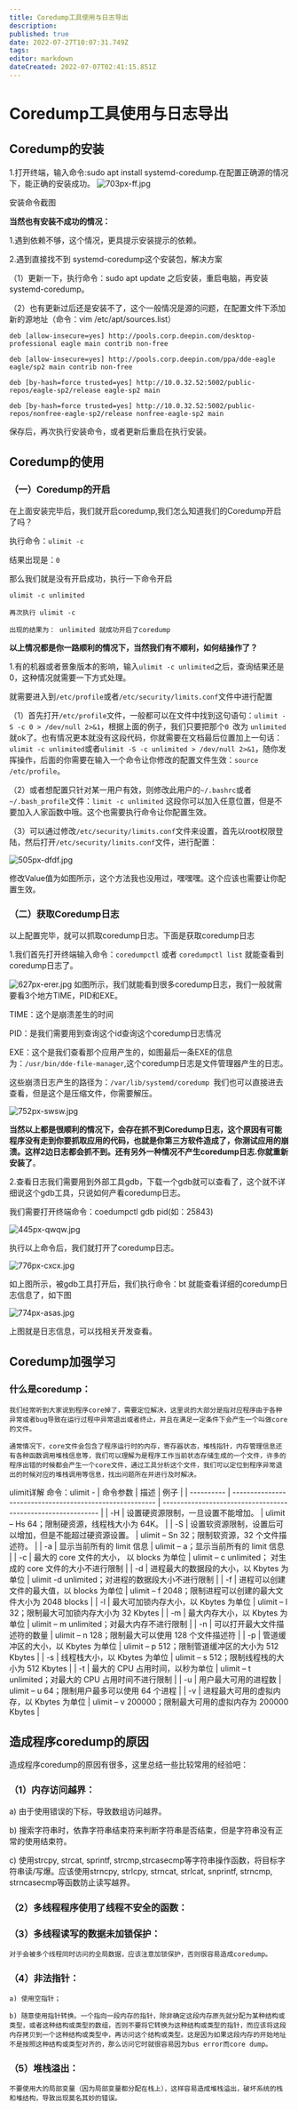 ```yaml
---
title: Coredump工具使用与日志导出
description: 
published: true
date: 2022-07-27T10:07:31.749Z
tags: 
editor: markdown
dateCreated: 2022-07-07T02:41:15.851Z
---
```


# Coredump工具使用与日志导出
## Coredump的安装
1.打开终端，输入命令:sudo apt install systemd-coredump.在配置正确源的情况下，能正确的安装成功。
![703px-ff.jpg](/703px-ff.jpg)


安装命令截图

**当然也有安装不成功的情况：**

1.遇到依赖不够，这个情况，更具提示安装提示的依赖。

2.遇到直接找不到 systemd-coredump这个安装包，解决方案

（1）更新一下，执行命令：sudo apt update 之后安装，重启电脑，再安装 systemd-coredump。

（2）也有更新过后还是安装不了，这个一般情况是源的问题，在配置文件下添加新的源地址（命令：vim /etc/apt/sources.list）
```
deb [allow-insecure=yes] http://pools.corp.deepin.com/desktop-professional eagle main contrib non-free

deb [allow-insecure=yes] http://pools.corp.deepin.com/ppa/dde-eagle eagle/sp2 main contrib non-free

deb [by-hash=force trusted=yes] http://10.0.32.52:5002/public-repos/eagle-sp2/release eagle-sp2 main

deb [by-hash=force trusted=yes] http://10.0.32.52:5002/public-repos/nonfree-eagle-sp2/release nonfree-eagle-sp2 main
```

保存后，再次执行安装命令，或者更新后重启在执行安装。

## Coredump的使用
### （一）Coredump的开启
在上面安装完毕后，我们就开启coredump,我们怎么知道我们的Coredump开启了吗？

执行命令：```ulimit -c```

结果出现是：```0```

那么我们就是没有开启成功，执行一下命令开启
```
ulimit -c unlimited

再次执行 ulimit -c

出现的结果为： unlimited 就成功开启了coredump
```
**以上情况都是你一路顺利的情况下，当然我们有不顺利，如何结操作了？**

1.有的机器或者景象版本的影响，输入```ulimit -c unlimited```之后，查询结果还是0，这种情况就需要一下方式处理。

就需要进入到```/etc/profile```或者```/etc/security/limits.conf```文件中进行配置

（1）首先打开```/etc/profile```文件，一般都可以在文件中找到这句语句：```ulimit -S -c 0 > /dev/null 2>&1```，根据上面的例子，我们只要把那个```0 ```改为 ```unlimited ```就ok了。也有情况更本就没有这段代码，你就需要在文档最后位置加上一句话：```ulimit -c unlimited```或者```ulimit -S -c unlimited > /dev/null 2>&1```，随你发挥操作，后面的你需要在输入一个命令让你修改的配置文件生效：```source /etc/profile```。

（2）或者想配置只针对某一用户有效，则修改此用户的```~/.bashrc```或者```~/.bash_profile```文件：```limit -c unlimited``` 这段你可以加入任意位置，但是不要加入人家函数中哦。这个也需要执行命令让你配置生效。

（3）可以通过修改```/etc/security/limits.conf```文件来设置，首先以root权限登陆，然后打开```/etc/security/limits.conf```文件，进行配置：

![505px-dfdf.jpg](/505px-dfdf.jpg)

修改Value值为如图所示，这个方法我也没用过，嘿嘿嘿。这个应该也需要让你配置生效。

### 	（二）获取Coredump日志
以上配置完毕，就可以抓取coredump日志。下面是获取coredump日志

1.我们首先打开终端输入命令：```coredumpctl``` 或者 ```coredumpctl list``` 就能查看到coredump日志了。

![627px-erer.jpg](/627px-erer.jpg)
如图所示，我们就能看到很多coredump日志，我们一般就需要看3个地方TIME，PID和EXE。

TIME：这个是崩溃差生的时间

PID：是我们需要用到查询这个id查询这个coredump日志情况

EXE：这个是我们查看那个应用产生的，如图最后一条EXE的信息为：```/usr/bin/dde-file-manager```,这个coredump日志是文件管理器产生的日志。

这些崩溃日志产生的路径为：```/var/lib/systemd/coredump ```我们也可以直接进去查看，但是这个是压缩文件，你需要解压。

![752px-swsw.jpg](/752px-swsw.jpg)

**当然以上都是很顺利的情况下，会存在抓不到Coredump日志，这个原因有可能程序没有走到你要抓取应用的代码，也就是你第三方软件造成了，你测试应用的崩溃。这样2边日志都会抓不到。还有另外一种情况不产生coredump日志.你就重新安装了**。

2.查看日志我们需要用到外部工具gdb，下载一个gdb就可以查看了，这个就不详细说这个gdb工具，只说如何产看coredump日志。

我们需要打开终端命令：coedumpctl gdb pid(如：25843)

![445px-qwqw.jpg](/445px-qwqw.jpg)

执行以上命令后，我们就打开了coredump日志。

![776px-cxcx.jpg](/776px-cxcx.jpg)

如上图所示，被gdb工具打开后，我们执行命令：bt 就能查看详细的coredump日志信息了，如下图

![774px-asas.jpg](/774px-asas.jpg)

上图就是日志信息，可以找相关开发查看。

## Coredump加强学习
### 什么是coredump：
    我们经常听到大家说到程序core掉了，需要定位解决，这里说的大部分是指对应程序由于各种异常或者bug导致在运行过程中异常退出或者终止，并且在满足一定条件下会产生一个叫做core的文件。

    通常情况下，core文件会包含了程序运行时的内存，寄存器状态，堆栈指针，内存管理信息还有各种函数调用堆栈信息等，我们可以理解为是程序工作当前状态存储生成的一个文件，许多的程序出错的时候都会产生一个core文件，通过工具分析这个文件，我们可以定位到程序异常退出的时候对应的堆栈调用等信息，找出问题所在并进行及时解决。

ulimit详解
命令：ulimit -
| 命令参数   | 描述                                                     | 例子                                                         |
| ---------- | -------------------------------------------------------- | ------------------------------------------------------------ |
| -H       | 设置硬资源限制，一旦设置不能增加。                       | ulimit – Hs 64；限制硬资源，线程栈大小为 64K。               |
| -S       | 设置软资源限制，设置后可以增加，但是不能超过硬资源设置。 | ulimit – Sn 32；限制软资源，32 个文件描述符。                |
| -a       | 显示当前所有的 limit 信息                                | ulimit – a；显示当前所有的 limit 信息                        |
| -c       | 最大的 core 文件的大小， 以 blocks 为单位                | ulimit – c unlimited； 对生成的 core 文件的大小不进行限制    |
| -d       | 进程最大的数据段的大小，以 Kbytes 为单位                 | ulimit -d unlimited；对进程的数据段大小不进行限制            |
| -f       | 进程可以创建文件的最大值，以 blocks 为单位               | ulimit – f 2048；限制进程可以创建的最大文件大小为 2048 blocks |
| -l       | 最大可加锁内存大小，以 Kbytes 为单位                     | ulimit – l 32；限制最大可加锁内存大小为 32 Kbytes            |
| -m       | 最大内存大小，以 Kbytes 为单位                           | ulimit – m unlimited；对最大内存不进行限制                   |
| -n       | 可以打开最大文件描述符的数量                             | ulimit – n 128；限制最大可以使用 128 个文件描述符            |
| -p       | 管道缓冲区的大小，以 Kbytes 为单位                       | ulimit – p 512；限制管道缓冲区的大小为 512 Kbytes            |
| -s       | 线程栈大小，以 Kbytes 为单位                             | ulimit – s 512；限制线程栈的大小为 512 Kbytes                |
| -t       | 最大的 CPU 占用时间，以秒为单位                          | ulimit – t unlimited；对最大的 CPU 占用时间不进行限制        |
| -u       | 用户最大可用的进程数                                     | ulimit – u 64；限制用户最多可以使用 64 个进程                |
| -v       | 进程最大可用的虚拟内存，以 Kbytes 为单位                 | ulimit – v 200000；限制最大可用的虚拟内存为 200000 Kbytes    |
## 造成程序coredump的原因
造成程序coredump的原因有很多，这里总结一些比较常用的经验吧：

### （1）内存访问越界：

   a) 由于使用错误的下标，导致数组访问越界。

   b) 搜索字符串时，依靠字符串结束符来判断字符串是否结束，但是字符串没有正常的使用结束符。

   c) 使用strcpy, strcat, sprintf, strcmp,strcasecmp等字符串操作函数，将目标字符串读/写爆。应该使用strncpy, strlcpy, strncat, strlcat, snprintf, strncmp, strncasecmp等函数防止读写越界。

### （2）多线程程序使用了线程不安全的函数：

### （3）多线程读写的数据未加锁保护：

    对于会被多个线程同时访问的全局数据，应该注意加锁保护，否则很容易造成coredump。

### （4）非法指针：

    a) 使用空指针；

    b) 随意使用指针转换。一个指向一段内存的指针，除非确定这段内存原先就分配为某种结构或类型，或者这种结构或类型的数组，否则不要将它转换为这种结构或类型的指针，而应该将这段内存拷贝到一个这种结构或类型中，再访问这个结构或类型。这是因为如果这段内存的开始地址不是按照这种结构或类型对齐的，那么访问它时就很容易因为bus error而core dump。

### （5）堆栈溢出：

    不要使用大的局部变量（因为局部变量都分配在栈上），这样容易造成堆栈溢出，破坏系统的栈和堆结构，导致出现莫名其妙的错误。  